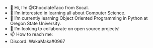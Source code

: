 - 👋 Hi, I’m @ChocolateTaco from Socal.
- 👀 I’m interested in learning all about Computer Science.
- 🌱 I’m currently learning Object Oriented Programming in Python at Oregon State University.
- 💞️ I’m looking to collaborate on open source projects!
- 📫 How to reach me:
- Discord: WakaMaka#0967

<!---
ChocolateTaco/ChocolateTaco is a ✨ special ✨ repository because its `README.md` (this file) appears on your GitHub profile.
You can click the Preview link to take a look at your changes.
--->
